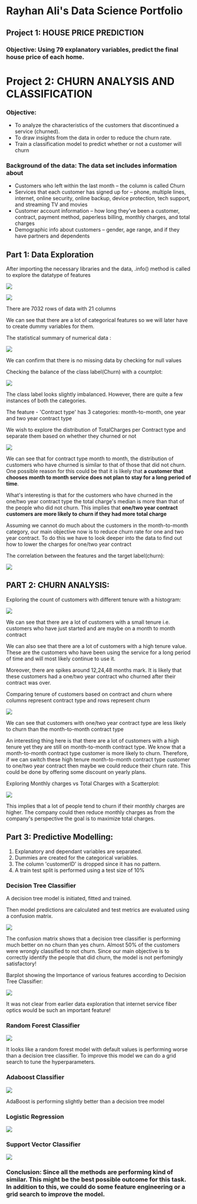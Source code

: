 # Rayhan Ali's Data Science Portfolio

## Project 1: HOUSE PRICE PREDICTION

### Objective: Using 79 explanatory variables, predict the final house price of each home.






# Project 2: CHURN ANALYSIS AND CLASSIFICATION

### Objective: 
- To analyze the characteristics of the customers that discontinued a service (churned). 
- To draw insights from the data in order to reduce the churn rate.
- Train a classification model to predict whether or not a customer will churn

### Background of the data: The data set includes information about
- Customers who left within the last month – the column is called Churn
- Services that each customer has signed up for – phone, multiple lines, internet, online security, online backup, device protection, tech support, and streaming TV and movies
- Customer account information – how long they’ve been a customer, contract, payment method, paperless billing, monthly charges, and total charges
- Demographic info about customers – gender, age range, and if they have partners and dependents

## Part 1: Data Exploration

After importing the necessary libraries and the data, .info() method is called to explore the datatype of features

![](https://github.com/rayhan-ali/Rayhan_Portfolio/blob/gh-pages/Project%202/images/df.head.PNG)

![](https://github.com/syednuman42/Syed-Numan-Portfolio/blob/main/Project%202/images/dfinfo.PNG?raw=true)

There are 7032 rows of data with 21 columns

We can see that there are a lot of categorical features so we will later have to create dummy variables for them.

The statistical summary of numerical data :

![](https://github.com/syednuman42/Syed-Numan-Portfolio/blob/main/Project%202/images/dfdescribe.PNG?raw=true)

We can confirm that there is no missing data by checking for null values


Checking the balance of the class label(Churn) with a countplot:

![](https://github.com/syednuman42/Syed-Numan-Portfolio/blob/main/Project%202/images/churn%20countplot.png?raw=true)


The class label looks slightly imbalanced. However, there are quite a few instances of both the categories.



The feature - 'Contract type' has 3 categories: month-to-month, one year and two year contract type

We wish to explore the distribution of TotalCharges per Contract type and separate them based on whether they churned or not

![](https://github.com/syednuman42/Syed-Numan-Portfolio/blob/main/Project%202/images/tenure%20cohort%20vs%20contract.png?raw=true)


We can see that for contract type month to month, the distribution of customers who have churned is similar to that of those that did not churn. One possible reason for this could be that it is likely that **a customer that chooses month to month service does not plan to stay for a long period of time**.

What's interesting is that for the customers who have churned in the one/two year contract type the total charge's median is more than that of the people who did not churn.
This implies that **one/two year contract customers are more likely to churn if they had more total charge**

Assuming we cannot do much about the customers in the month-to-month category, our main objective now is to reduce churn rate for one and two year contract.
To do this we have to look deeper into the data to find out how to lower the charges for one/two year contract

The correlation between the features and the target label(churn):

![](https://github.com/syednuman42/Syed-Numan-Portfolio/blob/main/Project%202/images/feature%20correlation.png?raw=true)



## PART 2: CHURN ANALYSIS:

Exploring the count of customers with different tenure with a histogram:

![](https://github.com/syednuman42/Syed-Numan-Portfolio/blob/main/Project%202/images/tenure%20countplot.png?raw=true)

We can see that there are a lot of customers with a small tenure i.e. customers who have just started and are maybe on a month to month contract

We can also see that there are a lot of customers with a high tenure value. These are the customers who have been using the service for a long period of time and will most likely continue to use it.

Moreover, there are spikes around 12,24,48 months mark. It is likely that these customers had a one/two year contract who churned after their contract was over.

Comparing tenure of customers based on contract and churn where columns represent contract type and rows represent churn

![](https://github.com/syednuman42/Syed-Numan-Portfolio/blob/main/Project%202/images/tenure%20displot.png?raw=true)

We can see that customers with one/two year contract type are less likely to churn than the month-to-month contract type

An interesting thing here is that there are a lot of customers with a high tenure yet they are still on month-to-month contract type. We know that a month-to-month contract type customer is more likely to churn. Therefore, if we can switch these high tenure month-to-month contract type customer to one/two year contract then maybe we could reduce their churn rate. This could be done by offering some discount on yearly plans.

Exploring Monthly charges vs Total Charges with a Scatterplot:

![](https://github.com/syednuman42/Syed-Numan-Portfolio/blob/main/Project%202/images/total%20charges%20vs%20monthly%20charges%20scatterplot.png?raw=true)

This implies that a lot of people tend to churn if their monthly charges are higher. The company could then reduce monthly charges as from the company's perspective the goal is to maximize total charges.



## Part 3: Predictive Modelling:

1. Explanatory and dependant variables are separated. 
2. Dummies are created for the categorical variables.
3. The column 'customerID' is dropped since it has no pattern.
4. A train test split is performed using a test size of 10%

### Decision Tree Classifier

A decision tree model is initiated, fitted and trained. 

Then model predictions are calculated and test metrics are evaluated using a confusion matrix.

![](https://github.com/syednuman42/Syed-Numan-Portfolio/blob/main/Project%202/images/conf%20matrix%20dt.png?raw=true)

The confusion matrix shows that a decision tree classifier is performing much better on no churn than yes churn.
Almost 50% of the customers were wrongly classified to not churn.
Since our main objective is to correctly identify the people that did churn, the model is not perfomingly satisfactory!

Barplot showing the Importance of various features according to Decision Tree Classifier:

![](https://github.com/syednuman42/Syed-Numan-Portfolio/blob/main/Project%202/images/feat%20imp%20dt.png?raw=true)

It was not clear from earlier data exploration that internet service fiber optics would be such an important feature!

### Random Forest Classifier

![](https://github.com/syednuman42/Syed-Numan-Portfolio/blob/main/Project%202/images/conf%20matrix%20rf.png?raw=true)


It looks like a random forest model with default values is performing worse than a decision tree classifier.
To improve this model we can do a grid search to tune the hyperparameters.

### Adaboost Classifier

![](https://github.com/syednuman42/Syed-Numan-Portfolio/blob/main/Project%202/images/conf%20matrix%20ada.png?raw=true)

AdaBoost is performing slightly better than a decision tree model


### Logistic Regression

![](https://github.com/syednuman42/Syed-Numan-Portfolio/blob/main/Project%202/images/conf%20matrix%20log.png?raw=true)


### Support Vector Classifier

![](https://github.com/syednuman42/Syed-Numan-Portfolio/blob/main/Project%202/images/conf%20matrix%20svm.png?raw=true)


### Conclusion: Since all the methods are performing kind of similar. This might be the best possible outcome for this task. In addition to this, we could do some feature engineering or a grid search to improve the model.

